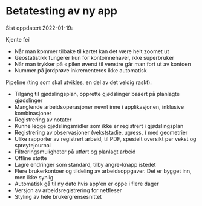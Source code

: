 # Betatesting av ny app

Sist oppdatert 2022-01-19:

Kjente feil
- Når man kommer tilbake til kartet kan det være helt zoomet ut
- Geostatistikk fungerer kun for kontoinnehaver, ikke superbruker
- Når man trykker på `<` pilen øverst til venstre går man fort ut av kontoen
- Nummer på jordprøve inkrementeres ikke automatisk

Pipeline (ting som skal utvikles, en del av det veldig raskt):
- Tilgang til gjødslingsplan, opprette gjødslinger basert på planlagte gjødslinger
- Manglende arbeidsoperasjoner nevnt inne i applikasjonen, inklusive kombinasjoner
- Registrering av notater
- Kunne legge gjødslingsmidler som ikke er registrert i gjødslingsplan
- Registrering av observasjoner (vekststadie, ugress, ) med geometrier
- Ulike rapporter av registrert arbeid, til PDF, spesielt oversikt per vekst og sprøytejournal
- Filtreringsmuligheter på utført og planlagt arbeid
- Offline støtte
- Lagre endringer som standard, tilby angre-knapp istedet
- Flere brukerkontoer og tildeling av arbeidsoppgaver. Det er bygget inn, men ikke synlig
- Automatisk gå til ny dato hvis app'en er oppe i flere dager
- Versjon av arbeidsregistrering for nettleser
- Styling av hele brukergrensesnittet
